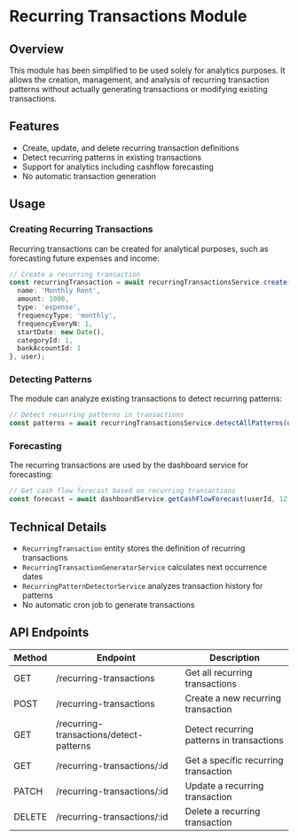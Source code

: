 # Recurring Transactions Module

## Overview

This module has been simplified to be used solely for analytics purposes. It allows the creation, management, and analysis of recurring transaction patterns without actually generating transactions or modifying existing transactions.

## Features

- Create, update, and delete recurring transaction definitions
- Detect recurring patterns in existing transactions
- Support for analytics including cashflow forecasting
- No automatic transaction generation

## Usage

### Creating Recurring Transactions

Recurring transactions can be created for analytical purposes, such as forecasting future expenses and income:

```typescript
// Create a recurring transaction
const recurringTransaction = await recurringTransactionsService.create({
  name: 'Monthly Rent',
  amount: 1000,
  type: 'expense',
  frequencyType: 'monthly',
  frequencyEveryN: 1,
  startDate: new Date(),
  categoryId: 1,
  bankAccountId: 1
}, user);
```

### Detecting Patterns

The module can analyze existing transactions to detect recurring patterns:

```typescript
// Detect recurring patterns in transactions
const patterns = await recurringTransactionsService.detectAllPatterns(userId);
```

### Forecasting

The recurring transactions are used by the dashboard service for forecasting:

```typescript
// Get cash flow forecast based on recurring transactions
const forecast = await dashboardService.getCashFlowForecast(userId, 12, 'recurring');
```

## Technical Details

- `RecurringTransaction` entity stores the definition of recurring transactions
- `RecurringTransactionGeneratorService` calculates next occurrence dates
- `RecurringPatternDetectorService` analyzes transaction history for patterns
- No automatic cron job to generate transactions

## API Endpoints

| Method | Endpoint | Description |
|--------|----------|-------------|
| GET | /recurring-transactions | Get all recurring transactions |
| POST | /recurring-transactions | Create a new recurring transaction |
| GET | /recurring-transactions/detect-patterns | Detect recurring patterns in transactions |
| GET | /recurring-transactions/:id | Get a specific recurring transaction |
| PATCH | /recurring-transactions/:id | Update a recurring transaction |
| DELETE | /recurring-transactions/:id | Delete a recurring transaction | 